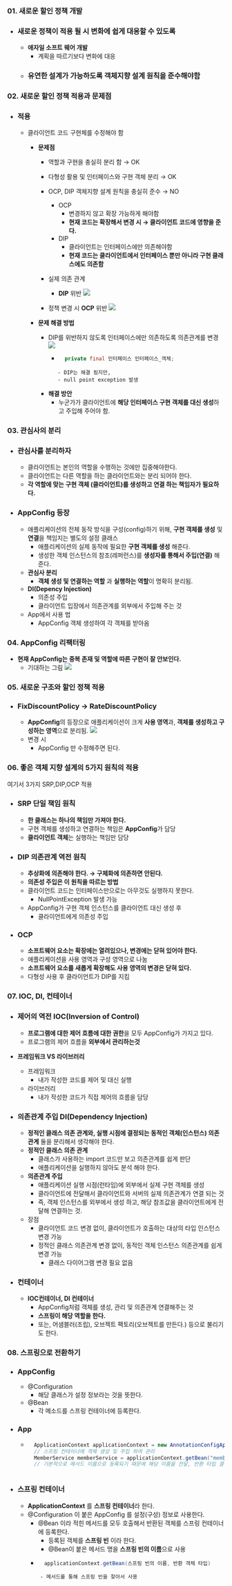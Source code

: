 ### 01. 새로운 할인 정책 개발
- ### 새로운 정책이 적용 될 시 변화에 쉽게 대응할 수 있도록 
    - **애자일 소프트 웨어 개발** 
        - 계획을 따르기보다 변화에 대응
    - ### 유연한 설계가 가능하도록 객체지향 설계 원칙을 준수해야함

### 02. 새로운 할인 정책 적용과 문제점
- ### 적용
    - 클라이언트 코드 구현체를 수정해야 함
        - **문제점**
            - 역할과 구현을 충실히 분리 함 → OK
            - 다형성 활용 및 인터페이스와 구현 객체 분리 → OK
            - OCP, DIP 객체지향 설계 원칙을 충실히 준수 → NO
                - OCP
                    - 변경하지 않고 확장 가능하게 해야함
                    - **현재 코드는 확장해서 변경 시 → 클라이언트 코드에 영향을 준다.**
                - DIP
                    - 클라이언트는 인터페이스에만 의존해야함
                    - **현재 코드는 클라이언트에서 인터페이스 뿐만 아니라 구현 클래스에도 의존함**
            - 실제 의존 관계
                - **DIP** 위반
![](dependency.png)

            - 정책 변경 시 **OCP** 위반
![](dependency2.png)

        - **문제 해결 방법**
            - DIP를 위반하지 않도록 인터페이스에만 의존하도록 의존관계를 변경
![](dependency3.png)
                - ``` java
                    private final 인터페이스 인터페이스_객체;
                 ```
                    - DIP는 해결 됬지만,
                    - null point exception 발생
            - **해결 방안**
                - 누군가가 클라이언트에 **해당 인터페이스 구현 객체를 대신 생성**하고 주입해 주어야 함.

### 03. 관심사의 분리
- ### 관심사를 분리하자
    - 클라이언트는 본인의 역할을 수행하는 것에만 집중해야한다.
    - 클라이언트는 다른 역할을 하는 클라이언트와는 분리 되어야 한다. 
    - **각 역할에 맞는 구현 객체 (클라이언트)를 생성하고 연결 하는 책임자가 필요하다.**
    
- ### AppConfig 등장
    - 애플리케이션의 전체 동작 방식을 구성(config)하기 위해, **구현 객체를 생성** 및 **연결**을 책임지는 별도의 설정 클래스
        - 애플리케이션의 실제 동작에 필요한 **구현 객체를 생성** 해준다.
        - 생성한 객체 인스턴스의 참조(레퍼런스)를 **생성자를 통해서 주입(연결)** 해준다.
    - **관심사 분리**
        - **객체 생성 및 연결하는 역할** 과 **실행하는 역할**이 명확히 분리됨.
    - **DI(Depency Injection)**
        - 의존성 주입
        - 클라이언트 입장에서 의존관계를 외부에서 주입해 주는 것
    - App에서 사용 법
        - AppConfig 객체 생성하여 각 객체를 받아옴

### 04. AppConfig 리팩터링
- **현재 AppConfig는 중복 존재 및 역할에 따른 구현이 잘 안보인다.**
    - 기대하는 그림
![](AppConfig.png)

### 05. 새로운 구조와 할인 정책 적용
- ### FixDiscountPolicy → RateDiscountPolicy
    - **AppConfig**의 등장으로 애플리케이션이 크게 **사용 영역**과, **객체를 생성하고 구성하는 영역**으로 분리됨.
![](divide.png)
    - 변경 시 
        - AppConfig 만 수정해주면 된다.

### 06. 좋은 객체 지향 설계의 5가지 원칙의 적용
여기서 3가지 SRP,DIP,OCP 적용
- ### SRP 단일 책임 원칙
    - **한 클래스는 하나의 책임만 가져야 한다.**
    - 구현 객체를 생성하고 연결하는 책임은 **AppConfig**가 담당
    - **클라이언트 객체**는 실행하는 책임만 담당
- ### DIP 의존관계 역전 원칙
    - **추상화에 의존해야 한다. → 구체화에 의존하면 안된다.**
    - **의존성 주입은 이 원칙을 따르는 방법**
    - 클라이언트 코드는 인터페이스만으로는 아무것도 실행하지 못한다.
        - NullPointException 발생 가능
    - AppConfig가 구현 객체 인스턴스를 클라이언트 대신 생성 후 
        - 클라이언트에게 의존성 주입
- ### OCP
    - **소프트웨어 요소는 확장에는 열려있으나, 변경에는 닫혀 있어야 한다.**
    - 애플리케이션을 사용 영역과 구성 영역으로 나눔
    - **소프트웨어 요소를 새롭게 확장해도 사용 영역의 변경은 닫혀 있다.**
    - 다형성 사용 후 클라이언트가 DIP를 지킴

### 07. IOC, DI, 컨테이너
- ### 제어의 역전 IOC(Inversion of Control)
    - **프로그램에 대한 제어 흐름에 대한 권한**을 모두 AppConfig가 가지고 있다.
    - 프로그램의 제어 흐름을 **외부에서 관리하는것**
    
    
- **프레임워크 VS 라이브러리**
    - 프레임워크
        - 내가 작성한 코드를 제어 및 대신 실행
    - 라이브러리
        - 내가 작성한 코드가 직접 제어의 흐름을 담당

- ### 의존관계 주입 DI(Dependency Injection)
    - **정적인 클래스 의존 관계와, 실행 시점에 결정되는 동적인 객체(인스턴스) 의존 관계** 둘을 분리해서 생각해야 한다.
    - **정적인 클래스 의존 관계**
        - 클래스가 사용하는 import 코드만 보고 의존관계를 쉽게 판단
        - 애플리케이션을 실행하지 않아도 분석 해야 한다.
    - **의존관계 주입**
        - 애플리케이션 실행 시점(런타임)에 외부에서 실제 구현 객체를 생성
        - 클라이언트에 전달해서 클라이언트와 서버의 실제 의존관계가 연결 되는 것
        - 즉, 객체 인스턴스를 외부에서 생성 하고, 해당 참조값을 클라이언트에게 전달해 연결하는 것.
   - 장점
       - 클라이언트 코드 변경 없이, 클라이언트가 호출하는 대상의 타입 인스턴스 변경 가능
       - 정적인 클래스 의존관계 변경 없이, 동적인 객체 인스턴스 의존관계를 쉽게 변경 가능
           - 클래스 다이어그램 변경 필요 없음
        
- ### 컨테이너
    - **IOC컨테이너, DI 컨테이너**
        - AppConfig처럼 객체를 생성, 관리 및 의존관계 연결해주는 것
        - **스프링이 해당 역할을 한다.**
        - 또는, 어샘블러(조립), 오브젝트 팩토리(오브젝트를 만든다.) 등으로 불리기도 한다.

### 08. 스프링으로 전환하기
- ### AppConfig
    - @Configuration
        - 해당 클래스가 설정 정보라는 것을 뜻한다.
    - @Bean
        - 각 메소드를 스프링 컨테이너에 등록한다.
        
- ### App
    - ``` java
        ApplicationContext applicationContext = new AnnotationConfigApplicationContext(AppConfig.class); 
        // 스프링 컨테이너에 객체 생성 및 주입 하여 관리
        MemberService memberService = applicationContext.getBean("memberService", MemberService.class); 
        // 기본적으로 메서드 이름으로 등록되기 때문에 해당 이름을 전달, 반환 타입 결정
    ```
- ### 스프링 컨테이너
    - **ApplicationContext** 를 **스프링 컨테이너**라 한다.
    - @Configuration 이 붙은 AppConfig 를 설정(구성) 정보로 사용한다. 
        - @Bean 이라 적힌 메서드를 모두 호출해서 반환된 객체를 스프링 컨테이너에 등록한다.
            - 등록된 객체를 **스프링 빈** 이라 한다.
            - @Bean이 붙은 메서드 명을 **스프링 빈의 이름**으로 사용
        - ``` java
            applicationContext.getBean(스프링 빈의 이름, 반환 객체 타입) 
        ``` 
            - 메서드를 통해 스프링 빈을 찾아서 사용
